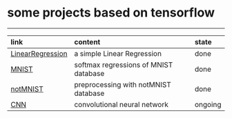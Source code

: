 # some projects based on tensorflow

---------
link  | content | state 
:--------- | :--------| :--------|
[LinearRegression](https://github.com/Jzmo/tf/tree/master/BasicTest/LinearRegression "落叶满阶红不扫")  | a simple Linear Regression | done
[MNIST](https://github.com/Jzmo/tf/tree/master/BasicTest/MNIST)  | softmax regressions of MNIST database | done
[notMNIST](https://github.com/Jzmo/tf/tree/master/notMNIST) | preprocessing with notMNIST database | done
[CNN](https://github.com/Jzmo/tf/tree/master/BasicTest/CNN) | convolutional neural network | ongoing

